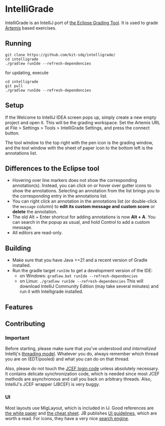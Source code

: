 # IntelliGrade

IntelliGrade is an IntelliJ port of [the Eclipse Grading Tool](https://github.com/kit-sdq/programming-lecture-eclipse-artemis).
It is used to grade [Artemis](https://github.com/ls1intum/Artemis) based exercises.

## Running
```
git clone https://github.com/kit-sdq/intelligrade/
cd intelligrade
./gradlew runIde --refresh-dependencies
```
for updating, execute
```
cd intelligrade
git pull
./gradlew runIde --refresh-dependencies
```

## Setup

If the Welcome to IntelliJ IDEA screen pops up, simply create a new empty project and open it.
This will be the grading workspace. Set the Artemis URL at File > Settings > Tools > IntelliGrade Settings,
and press the connect button.

The tool window to the top right with the pen icon is the grading window, and the tool window with the sheet
of paper icon to the bottom left is the annotations list.

## Differences to the Eclipse tool

- Hovering over line markers does not show the corresponding annotation(s). Instead, you can click on or hover over gutter icons to show the annotations. Selecting an annotation from the list brings you to the corresponding entry in the annotations list.
- You can right click an annotation in the annotations list (or double-click the `message` column) to **edit its custom message and custom score** or **delete** the annotation.
- The old Alt + Enter shortcut for adding annotations is now **Alt + A**. You can search in the popup as usual, and hold Control to add a custom message.
- All editors are read-only.

## Building
- Make sure that you have Java >=21 and a recent version of Gradle installed.
- Run the gradle target `runIde` to get a development version of the IDE:
    - on Windows: `gradlew.bat runIde --refresh-dependencies`
    - on Linux: `./gradlew runIde --refresh-dependencies`
  This will download IntelliJ Community Edition (may take several minutes) and run it with Intelligrade installed.

## Features

## Contributing

### Important
Before starting, please make sure that you've understood *and internalized* Intellij's [threading model](https://plugins.jetbrains.com/docs/intellij/threading-model.html).
Whatever you do, always remember which thread you are on (EDT/pooled) and what you can do on that thread.

Also, please do not touch the [JCEF login code](src/main/java/edu/kit/kastel/sdq/intelligrade/login) unless absolutely necessary.
It contains delicate synchronization code, which is needed since most JCEF methods are asynchronous and call you back on arbitrary threads.
Also, IntelliJ's JCEF wrapper (JBCEF) is very buggy.

### UI
Most layouts use MigLayout, which is included in IJ.
Good references are [the white paper](http://www.miglayout.com/whitepaper.html) and [the cheat sheet](http://www.migcalendar.com/miglayout/mavensite/docs/cheatsheet.html).
JB publishes [UI guidelines](https://plugins.jetbrains.com/docs/intellij/ui-guidelines-welcome.html), which are worth a read.
For icons, they have a very nice [search engine](https://intellij-icons.jetbrains.design/).
